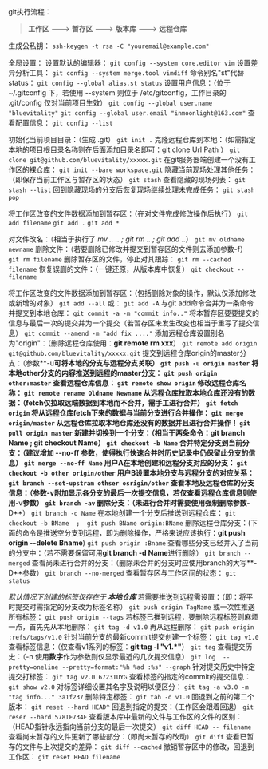 git执行流程：
> **工作区** ---> **暂存区** ---> **版本库** ---> **远程仓库**

生成公私钥：
`ssh-keygen -t rsa -C "youremail@example.com"`

全局设置：
设置默认的编辑器：
`git config --system core.editor vim`
设置差异分析工具：
`git config --system merge.tool vimdiff`
命令别名"st"代替status：
`git config --global alias.st status`
设置用户信息：（位于 ~/.gitconfig 下，若使用 --system 则位于 /etc/gitconfig，工作目录的 .git/config 仅对当前项目生效）
`git config --global user.name "bluevitality"`
`git config --global user.email "inmoonlight@163.com"`
查看配置信息：
`git config --list`

初始化当前项目目录：（生成 .git）
`git init .`
克隆远程仓库到本地：（如需指定本地的项目根目录名称则在后面添加目录名即可：git clone Url Path ）
`git clone git@github.com/bluevitality/xxxxx.git`
在git服务器端创建一个没有工作区的裸仓库：
`git init --bare workspace.git`
隐藏当前现场处理其他任务：（即保存当前工作区与暂存区的状态）
`git stash`
查看隐藏的现场列表：
`git stash --list`
回到隐藏现场的分支后恢复现场继续处理未完成任务：
`git stash pop`

将工作区改变的文件数据添加到暂存区：（在对文件完成修改操作后执行）
`git add filename`
`git add .`
`git add *`

对文件改名：（相当于执行了 *mv .. .. ; git rm .. ; git add ..*）
`git mv oldname newname`
删除文件：（若要删除已修改并提交到暂存区的文件则去添加参数-f）
`git rm filename`
删除暂存区的文件，停止对其跟踪：
`git rm --cached filename`
恢复误删的文件：（一键还原，从版本库中恢复）
`git checkout -- filename`

将工作区改变的文件数据添加到暂存区：（包括删除对象的操作，默认仅添加修改或新增的对象）
`git add --all` 或： `git add -A`
与git add命令合并为一条命令并提交到本地仓库：
`git commit -a -m "commit info.."`
将本暂存区要要提交的信息与最后一次的提交并为一个提交（若暂存区未发生改变也相当于重写了提交信息）
`git commit --amend -m "add fix ...."`
添加远程仓库设置别名为"origin"：（删除远程仓库使用：**git remote rm xxx**）
`git remote add origin git@github.com/bluevitality/xxxxx.git`
提交到远程仓库origin的master分支：（参数**-u**可将本地的分支与远程分支关联）
`git push -u origin master`
将本地other分支的内容推送到远程的master分支：
`git push origin other:master`
查看远程仓库信息：
`git remote show origin`
修改远程仓库名称：
`git remote rename Oldname Newname`
从远程仓库拉取本地仓库还没有的数据：（fetch仅拉取远端数据到本地而不合并，需手工进行合并）
`git fetch origin`
将从远程仓库fetch下来的数据与当前分支进行合并操作：
`git merge origin/master`
从远程仓库拉取本地仓库还没有的数据并且进行合并操作！
`git pull origin master`
新建并切换到一个分支：（相当于两条命令：**git branch Name ; git checkout Name**）
`git checkout -b Name`
合并特定分支到当前分支：（建议增加 **--no-ff** 参数，使得执行快速合并时历史记录中仍保留此分支的信息）
`git merge --no-ff Name`
用户A在本地创建和远程分支对应的分支：
`git checkout -b other origin/other`
用户B设置本地分支与远程分支的对应关系：
`git branch --set-upstram othser osrigin/other`
查看本地及远程仓库的分支信息：（参数-v附加显示各分支的最后一次提交信息，若仅查看远程仓库信息则使用**-v**参数）
`git branch -av`
删除分支：（未进行合并时需要使用强制删除参数**-D**）
`git branch -d Name`
在本地创建一个分支后推送到远程仓库：
`git checkout -b BName  ;  git push BName origin:BName`
删除远程仓库分支：(下面的命令是推送空分支到远程，即为删除操作，严格来说应该执行：**git push origin --delete Bname**)
`git push origin :Bname`
查看哪些分支已经并入了当前的分支中：（若不需要保留可用**git branch -d Name**进行删除）
`git branch --merged`
查看尚未进行合并的分支：（删除未合并的分支时应使用branch的大写**-D**参数）
`git branch --no-merged`
查看暂存区与工作区间的状态：
`git status`

*默认情况下创建的标签仅存在于 **本地仓库***
若需要推送到远程需设置：（即：将平时提交时需指定的分支改为标签名称）
`git push origin TagName` 或一次性推送所有标签： `git push origin --tags`
若标签已推到远程，要删除远程标签则麻烦一点，首先先从本地删除：
`git tag -d v1.0` 再从远程删除： `git push origin :refs/tags/v1.0`
针对当前分支的最新commit提交创建一个标签：
`git tag v1.0`
查看标签信息：（仅查看v1系列的标签：**git tag -l "v1.*"**）
`git tag`
查看提交历史：（-n 使用**数字**作为参数则仅显示最近的几次提交信息）
`git log  --pretty=oneline --pretty=format:"%h %ad :%s" --graph`
针对提交历史中特定提交打标签：
`git tag v2.0 6723TUYG`
查看标签的指定的commit的提交信息：
`git show v2.0`
对标签详细设置其名字及说明以便区分：
`git tag -a v3.0 -m "tag info..." 3a1f237`
删除特定标签：
`git tah -d v1.0`
回退到之前的第二个版本：
`git reset --hard HEAD^`
回退到指定的提交：（工作区会跟着回退）
`git reser --hard 578IF734F`
查看版本库中最新的文件与工作区的文件的区别：（HEAD指针永远指向当前分支的最后一次提交）
`git diff HEAD -- filename`
查看尚未暂存的文件更新了哪些部分：（即尚未暂存的改动）
`git diff`
查看已暂存的文件与上次提交的差异：
`git diff --cached`
撤销暂存区中的修改，回退到工作区：
`git reset HEAD filename`

